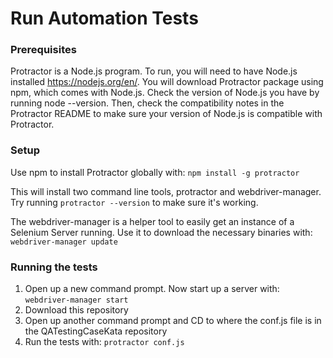# Run Automation Tests

### Prerequisites

Protractor is a Node.js program. To run, you will need to have Node.js installed https://nodejs.org/en/. You will download Protractor package using npm, which comes with Node.js. Check the version of Node.js you have by running node --version. Then, check the compatibility notes in the Protractor README to make sure your version of Node.js is compatible with Protractor.


### Setup

Use npm to install Protractor globally with: `npm install -g protractor`


This will install two command line tools, protractor and webdriver-manager. Try running `protractor --version` to make sure it's working.

The webdriver-manager is a helper tool to easily get an instance of a Selenium Server running. Use it to download the necessary binaries with: `webdriver-manager update`


### Running the tests

1. Open up a new command prompt. Now start up a server with: `webdriver-manager start`
2. Download this repository
3. Open up another command prompt and CD to where the conf.js file is in the QATestingCaseKata repository
4. Run the tests with: `protractor conf.js`
